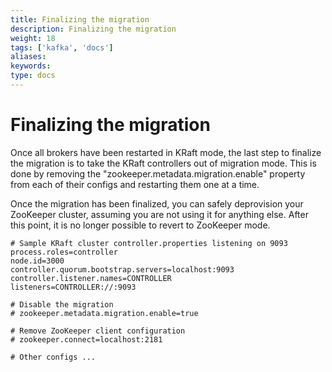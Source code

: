 ```yaml
---
title: Finalizing the migration
description: Finalizing the migration
weight: 18
tags: ['kafka', 'docs']
aliases: 
keywords: 
type: docs
---
```


# Finalizing the migration

Once all brokers have been restarted in KRaft mode, the last step to finalize the migration is to take the KRaft controllers out of migration mode. This is done by removing the "zookeeper.metadata.migration.enable" property from each of their configs and restarting them one at a time. 

Once the migration has been finalized, you can safely deprovision your ZooKeeper cluster, assuming you are not using it for anything else. After this point, it is no longer possible to revert to ZooKeeper mode. 
    
    
    # Sample KRaft cluster controller.properties listening on 9093
    process.roles=controller
    node.id=3000
    controller.quorum.bootstrap.servers=localhost:9093
    controller.listener.names=CONTROLLER
    listeners=CONTROLLER://:9093
    
    # Disable the migration
    # zookeeper.metadata.migration.enable=true
    
    # Remove ZooKeeper client configuration
    # zookeeper.connect=localhost:2181
    
    # Other configs ...
